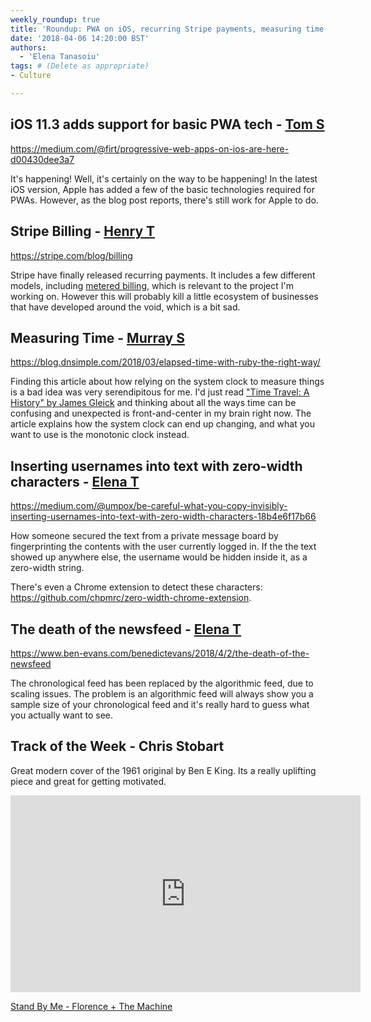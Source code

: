 ```yaml
---
weekly_roundup: true
title: 'Roundup: PWA on iOS, recurring Stripe payments, measuring time, and zero-width characters'
date: '2018-04-06 14:20:00 BST'
authors:
  - 'Elena Tanasoiu'
tags: # (Delete as appropriate)
- Culture

---
```


## iOS 11.3 adds support for basic PWA tech - [Tom S](/team#tom-sabin)

https://medium.com/@firt/progressive-web-apps-on-ios-are-here-d00430dee3a7

It's happening! Well, it's certainly on the way to be happening! In the latest iOS version, 
Apple has added a few of the basic technologies required for PWAs. However, as the blog post 
reports, there's still work for Apple to do.

## Stripe Billing - [Henry T](/team#henry-turner)

https://stripe.com/blog/billing

Stripe have finally released recurring payments. It includes a few different models, 
including [metered billing](https://stripe.com/docs/billing/subscriptions/metered-billing), 
which is relevant to the project I'm working on. However this will probably kill a little 
ecosystem of businesses that have developed around the void, which is a bit sad.

## Measuring Time - [Murray S](/team#murray-steele)

https://blog.dnsimple.com/2018/03/elapsed-time-with-ruby-the-right-way/

Finding this article about how relying on the system clock to measure things
is a bad idea was very serendipitous for me.  I'd just read ["Time Travel: A 
History" by James Gleick](https://www.amazon.co.uk/Time-Travel-History-James-Gleick/dp/0307908798)
and thinking about all the ways time can be confusing and unexpected is
front-and-center in my brain right now.  The article explains how the system
clock can end up changing, and what you want to use is the monotonic clock
instead.

## Inserting usernames into text with zero-width characters - [Elena T](/team#elena-tanasoiu)

https://medium.com/@umpox/be-careful-what-you-copy-invisibly-inserting-usernames-into-text-with-zero-width-characters-18b4e6f17b66

How someone secured the text from a private message board by fingerprinting the contents 
with the user currently logged in. If the the text showed up anywhere else, the username 
would be hidden inside it, as a zero-width string. 

There's even a Chrome extension to detect these characters: https://github.com/chpmrc/zero-width-chrome-extension. 

## The death of the newsfeed - [Elena T](/team#elena-tanasoiu)

https://www.ben-evans.com/benedictevans/2018/4/2/the-death-of-the-newsfeed

The chronological feed has been replaced by the algorithmic feed, due to scaling issues. 
The problem is an algorithmic feed will always show you a sample size of your chronological
feed and it's really hard to guess what you actually want to see. 

## Track of the Week - Chris Stobart

Great modern cover of the 1961 original by Ben E King. Its a really uplifting piece and great for getting motivated.

<iframe width="560" height="315" src="https://www.youtube.com/embed/vv2DSmy3Tro" frameborder="0" allow="autoplay; encrypted-media" allowfullscreen></iframe>

[Stand By Me - Florence + The Machine](https://youtu.be/vv2DSmy3Tro)
